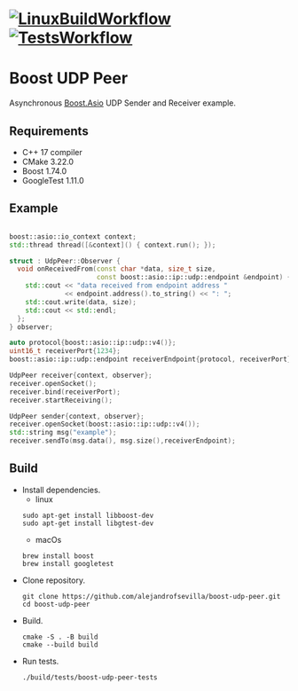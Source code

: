 # [![LinuxBuildWorkflow](https://github.com/alejandrofsevilla/boost-udp-server-client/actions/workflows/LinuxBuild.yml/badge.svg)](https://github.com/alejandrofsevilla/boost-udp-server-client/actions/workflows/LinuxBuild.yml?event=push) [![TestsWorkflow](https://github.com/alejandrofsevilla/boost-udp-server-client/actions/workflows/LinuxBuildAndTest.yml/badge.svg)](https://github.com/alejandrofsevilla/boost-udp-server-client/actions/workflows/LinuxBuildAndTest.yml?event=push)
# Boost UDP Peer
Asynchronous [Boost.Asio](https://www.boost.org/doc/libs/1_74_0/doc/html/boost_asio.html) UDP Sender and Receiver example.
## Requirements
- C++ 17 compiler
- CMake 3.22.0
- Boost 1.74.0
- GoogleTest 1.11.0
## Example
```cpp

boost::asio::io_context context;
std::thread thread([&context]() { context.run(); });

struct : UdpPeer::Observer {
  void onReceivedFrom(const char *data, size_t size,
                      const boost::asio::ip::udp::endpoint &endpoint) {
    std::cout << "data received from endpoint address "
              << endpoint.address().to_string() << ": ";
    std::cout.write(data, size);
    std::cout << std::endl;
  };
} observer;

auto protocol{boost::asio::ip::udp::v4()};
uint16_t receiverPort{1234};
boost::asio::ip::udp::endpoint receiverEndpoint{protocol, receiverPort};

UdpPeer receiver{context, observer};
receiver.openSocket();
receiver.bind(receiverPort);
receiver.startReceiving();

UdpPeer sender{context, observer};
receiver.openSocket(boost::asio::ip::udp::v4());
std::string msg("example");
receiver.sendTo(msg.data(), msg.size(),receiverEndpoint);

```
## Build
- Install dependencies.
  - linux 
   ```terminal
   sudo apt-get install libboost-dev
   sudo apt-get install libgtest-dev
   ```
  - macOs
   ```terminal
   brew install boost
   brew install googletest
   ```
- Clone repository.
   ```terminal
   git clone https://github.com/alejandrofsevilla/boost-udp-peer.git
   cd boost-udp-peer
   ```
- Build.
   ```terminal
   cmake -S . -B build
   cmake --build build
   ```
- Run tests.
   ```terminal
   ./build/tests/boost-udp-peer-tests 
   ```
